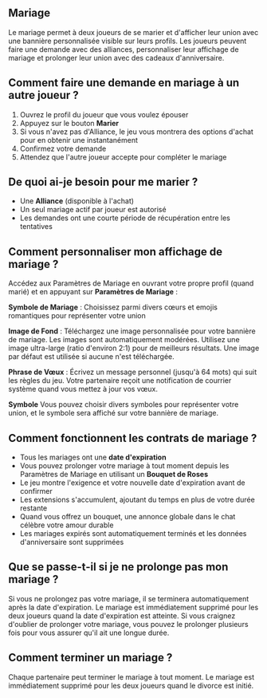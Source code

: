 ## Mariage

Le mariage permet à deux joueurs de se marier et d'afficher leur union avec une bannière personnalisée visible sur leurs profils. Les joueurs peuvent faire une demande avec des alliances, personnaliser leur affichage de mariage et prolonger leur union avec des cadeaux d'anniversaire.

## Comment faire une demande en mariage à un autre joueur ?

1. Ouvrez le profil du joueur que vous voulez épouser
2. Appuyez sur le bouton **Marier**
3. Si vous n'avez pas d'Alliance, le jeu vous montrera des options d'achat pour en obtenir une instantanément
4. Confirmez votre demande
5. Attendez que l'autre joueur accepte pour compléter le mariage

## De quoi ai-je besoin pour me marier ?

- Une **Alliance** (disponible à l'achat)
- Un seul mariage actif par joueur est autorisé
- Les demandes ont une courte période de récupération entre les tentatives

## Comment personnaliser mon affichage de mariage ?

Accédez aux Paramètres de Mariage en ouvrant votre propre profil (quand marié) et en appuyant sur **Paramètres de Mariage** :

**Symbole de Mariage** : Choisissez parmi divers cœurs et emojis romantiques pour représenter votre union

**Image de Fond** : Téléchargez une image personnalisée pour votre bannière de mariage. Les images sont automatiquement modérées. Utilisez une image ultra-large (ratio d'environ 2:1) pour de meilleurs résultats. Une image par défaut est utilisée si aucune n'est téléchargée.

**Phrase de Vœux** : Écrivez un message personnel (jusqu'à 64 mots) qui suit les règles du jeu. Votre partenaire reçoit une notification de courrier système quand vous mettez à jour vos vœux.

**Symbole** Vous pouvez choisir divers symboles pour représenter votre union, et le symbole sera affiché sur votre bannière de mariage.

## Comment fonctionnent les contrats de mariage ?

- Tous les mariages ont une **date d'expiration**
- Vous pouvez prolonger votre mariage à tout moment depuis les Paramètres de Mariage en utilisant un **Bouquet de Roses**
- Le jeu montre l'exigence et votre nouvelle date d'expiration avant de confirmer
- Les extensions s'accumulent, ajoutant du temps en plus de votre durée restante
- Quand vous offrez un bouquet, une annonce globale dans le chat célèbre votre amour durable
- Les mariages expirés sont automatiquement terminés et les données d'anniversaire sont supprimées

## Que se passe-t-il si je ne prolonge pas mon mariage ?

Si vous ne prolongez pas votre mariage, il se terminera automatiquement après la date d'expiration. Le mariage est immédiatement supprimé pour les deux joueurs quand la date d'expiration est atteinte.
Si vous craignez d'oublier de prolonger votre mariage, vous pouvez le prolonger plusieurs fois pour vous assurer qu'il ait une longue durée.

## Comment terminer un mariage ?

Chaque partenaire peut terminer le mariage à tout moment. Le mariage est immédiatement supprimé pour les deux joueurs quand le divorce est initié.
